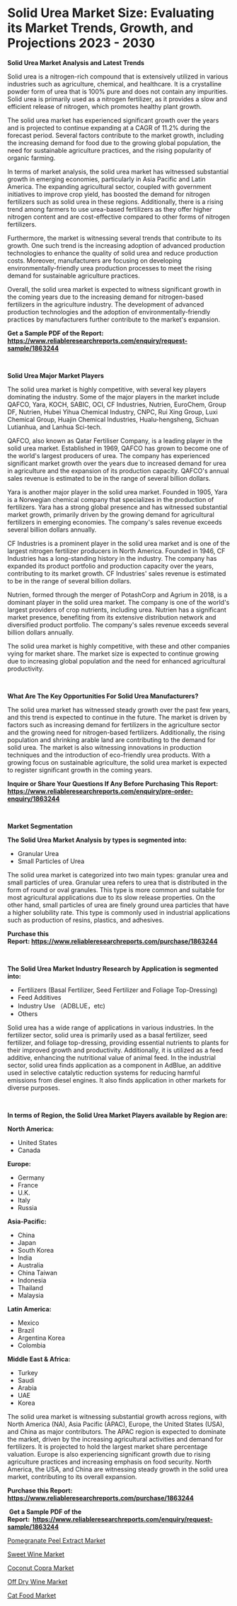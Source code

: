 <p><h1>Solid Urea Market Size: Evaluating its Market Trends, Growth, and Projections 2023 - 2030</h1></p><p><strong>Solid Urea Market Analysis and Latest Trends</strong></p>
<p><p>Solid urea is a nitrogen-rich compound that is extensively utilized in various industries such as agriculture, chemical, and healthcare. It is a crystalline powder form of urea that is 100% pure and does not contain any impurities. Solid urea is primarily used as a nitrogen fertilizer, as it provides a slow and efficient release of nitrogen, which promotes healthy plant growth.</p><p>The solid urea market has experienced significant growth over the years and is projected to continue expanding at a CAGR of 11.2% during the forecast period. Several factors contribute to the market growth, including the increasing demand for food due to the growing global population, the need for sustainable agriculture practices, and the rising popularity of organic farming.</p><p>In terms of market analysis, the solid urea market has witnessed substantial growth in emerging economies, particularly in Asia Pacific and Latin America. The expanding agricultural sector, coupled with government initiatives to improve crop yield, has boosted the demand for nitrogen fertilizers such as solid urea in these regions. Additionally, there is a rising trend among farmers to use urea-based fertilizers as they offer higher nitrogen content and are cost-effective compared to other forms of nitrogen fertilizers.</p><p>Furthermore, the market is witnessing several trends that contribute to its growth. One such trend is the increasing adoption of advanced production technologies to enhance the quality of solid urea and reduce production costs. Moreover, manufacturers are focusing on developing environmentally-friendly urea production processes to meet the rising demand for sustainable agriculture practices.</p><p>Overall, the solid urea market is expected to witness significant growth in the coming years due to the increasing demand for nitrogen-based fertilizers in the agriculture industry. The development of advanced production technologies and the adoption of environmentally-friendly practices by manufacturers further contribute to the market's expansion.</p></p>
<p><strong>Get a Sample PDF of the Report:&nbsp; <a href="https://www.reliableresearchreports.com/enquiry/request-sample/1863244">https://www.reliableresearchreports.com/enquiry/request-sample/1863244</a></strong></p>
<p>&nbsp;</p>
<p><strong>Solid Urea Major Market Players</strong></p>
<p><p>The solid urea market is highly competitive, with several key players dominating the industry. Some of the major players in the market include QAFCO, Yara, KOCH, SABIC, OCI, CF Industries, Nutrien, EuroChem, Group DF, Nutrien, Hubei Yihua Chemical Industry, CNPC, Rui Xing Group, Luxi Chemical Group, Huajin Chemical Industries, Hualu-hengsheng, Sichuan Lutianhua, and Lanhua Sci-tech.</p><p>QAFCO, also known as Qatar Fertiliser Company, is a leading player in the solid urea market. Established in 1969, QAFCO has grown to become one of the world's largest producers of urea. The company has experienced significant market growth over the years due to increased demand for urea in agriculture and the expansion of its production capacity. QAFCO's annual sales revenue is estimated to be in the range of several billion dollars.</p><p>Yara is another major player in the solid urea market. Founded in 1905, Yara is a Norwegian chemical company that specializes in the production of fertilizers. Yara has a strong global presence and has witnessed substantial market growth, primarily driven by the growing demand for agricultural fertilizers in emerging economies. The company's sales revenue exceeds several billion dollars annually.</p><p>CF Industries is a prominent player in the solid urea market and is one of the largest nitrogen fertilizer producers in North America. Founded in 1946, CF Industries has a long-standing history in the industry. The company has expanded its product portfolio and production capacity over the years, contributing to its market growth. CF Industries' sales revenue is estimated to be in the range of several billion dollars.</p><p>Nutrien, formed through the merger of PotashCorp and Agrium in 2018, is a dominant player in the solid urea market. The company is one of the world's largest providers of crop nutrients, including urea. Nutrien has a significant market presence, benefiting from its extensive distribution network and diversified product portfolio. The company's sales revenue exceeds several billion dollars annually.</p><p>The solid urea market is highly competitive, with these and other companies vying for market share. The market size is expected to continue growing due to increasing global population and the need for enhanced agricultural productivity.</p></p>
<p>&nbsp;</p>
<p><strong>What Are The Key Opportunities For Solid Urea Manufacturers?</strong></p>
<p><p>The solid urea market has witnessed steady growth over the past few years, and this trend is expected to continue in the future. The market is driven by factors such as increasing demand for fertilizers in the agriculture sector and the growing need for nitrogen-based fertilizers. Additionally, the rising population and shrinking arable land are contributing to the demand for solid urea. The market is also witnessing innovations in production techniques and the introduction of eco-friendly urea products. With a growing focus on sustainable agriculture, the solid urea market is expected to register significant growth in the coming years.</p></p>
<p><strong>Inquire or Share Your Questions If Any Before Purchasing This Report: <a href="https://www.reliableresearchreports.com/enquiry/pre-order-enquiry/1863244">https://www.reliableresearchreports.com/enquiry/pre-order-enquiry/1863244</a></strong></p>
<p>&nbsp;</p>
<p><strong>Market Segmentation</strong></p>
<p><strong>The Solid Urea Market Analysis by types is segmented into:</strong></p>
<p><ul><li>Granular Urea</li><li>Small Particles of Urea</li></ul></p>
<p><p>The solid urea market is categorized into two main types: granular urea and small particles of urea. Granular urea refers to urea that is distributed in the form of round or oval granules. This type is more common and suitable for most agricultural applications due to its slow release properties. On the other hand, small particles of urea are finely ground urea particles that have a higher solubility rate. This type is commonly used in industrial applications such as production of resins, plastics, and adhesives.</p></p>
<p><strong>Purchase this Report:&nbsp;<a href="https://www.reliableresearchreports.com/purchase/1863244">https://www.reliableresearchreports.com/purchase/1863244</a></strong></p>
<p>&nbsp;</p>
<p><strong>The Solid Urea Market Industry Research by Application is segmented into:</strong></p>
<p><ul><li>Fertilizers (Basal Fertilizer, Seed Fertilizer and Foliage Top-Dressing)</li><li>Feed Additives</li><li>Industry Use （ADBLUE，etc)</li><li>Others</li></ul></p>
<p><p>Solid urea has a wide range of applications in various industries. In the fertilizer sector, solid urea is primarily used as a basal fertilizer, seed fertilizer, and foliage top-dressing, providing essential nutrients to plants for their improved growth and productivity. Additionally, it is utilized as a feed additive, enhancing the nutritional value of animal feed. In the industrial sector, solid urea finds application as a component in AdBlue, an additive used in selective catalytic reduction systems for reducing harmful emissions from diesel engines. It also finds application in other markets for diverse purposes.</p></p>
<p>&nbsp;</p>
<p><strong>In terms of Region, the Solid Urea Market Players available by Region are:</strong></p>
<p>
    <p> <strong> North America: </strong>
        <ul>
            <li>United States</li>
            <li>Canada</li>
        </ul>
        </p> 
    <p> <strong> Europe: </strong>
        <ul>
            <li>Germany</li>
            <li>France</li>
            <li>U.K.</li>
            <li>Italy</li>
            <li>Russia</li>
        </ul>
        </p> 
    <p> <strong> Asia-Pacific: </strong>
        <ul>
            <li>China</li>
            <li>Japan</li>
            <li>South Korea</li>
            <li>India</li>
            <li>Australia</li>
            <li>China Taiwan</li>
            <li>Indonesia</li>
            <li>Thailand</li>
            <li>Malaysia</li>
        </ul>
        </p> 
    <p> <strong> Latin America: </strong>
        <ul>
            <li>Mexico</li>
            <li>Brazil</li>
            <li>Argentina Korea</li>
            <li>Colombia</li>
        </ul>
        </p> 
    <p> <strong> Middle East & Africa: </strong>
        <ul>
            <li>Turkey</li>
            <li>Saudi</li>
            <li>Arabia</li>
            <li>UAE</li>
            <li>Korea</li>
        </ul>
    </p>
    </p>
<p><p>The solid urea market is witnessing substantial growth across regions, with North America (NA), Asia Pacific (APAC), Europe, the United States (USA), and China as major contributors. The APAC region is expected to dominate the market, driven by the increasing agricultural activities and demand for fertilizers. It is projected to hold the largest market share percentage valuation. Europe is also experiencing significant growth due to rising agriculture practices and increasing emphasis on food security. North America, the USA, and China are witnessing steady growth in the solid urea market, contributing to its overall expansion.</p></p>
<p><strong>Purchase this Report: <a href="https://www.reliableresearchreports.com/purchase/1863244">https://www.reliableresearchreports.com/purchase/1863244</a></strong></p>
<p>&nbsp;<strong>Get a Sample PDF of the Report:&nbsp;&nbsp;<a href="https://www.reliableresearchreports.com/enquiry/request-sample/1863244">https://www.reliableresearchreports.com/enquiry/request-sample/1863244</a></strong></p>
<p><strong></strong></p>
<p><p><a href="https://github.com/RickHolmes3/Market-Research-Report-List-1/blob/main/pomegranate-peel-extract-market.md">Pomegranate Peel Extract Market</a></p><p><a href="https://www.linkedin.com/pulse/sweet-wine-market-research-report-unlocks-analysis-financial-status-mt8qe/">Sweet Wine Market</a></p><p><a href="https://github.com/GroverBarry/Market-Research-Report-List-2/blob/main/coconut-copra-market.md">Coconut Copra Market</a></p><p><a href="https://www.linkedin.com/pulse/off-dry-wine-market-research-report-unlocks-analysis-financial-yvlme/">Off Dry Wine Market</a></p><p><a href="https://medium.com/@loriwatson1948/cat-food-market-size-market-outlook-and-market-forecast-2023-to-2030-a3423aa3b65d">Cat Food Market</a></p></p>